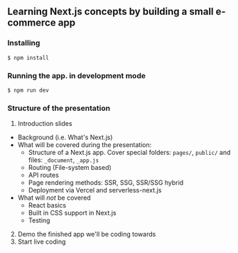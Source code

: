 ## Learning Next.js concepts by building a small e-commerce app

### Installing

```
$ npm install
```

### Running the app. in development mode

```
$ npm run dev
```

### Structure of the presentation

1. Introduction slides
- Background (i.e. What's Next.js)
- What will be covered during the presentation:
  - Structure of a Next.js app. Cover special folders: `pages/`, `public/` and files: `_document`, `_app.js`
  - Routing (File-system based)
  - API routes
  - Page rendering methods: SSR, SSG, SSR/SSG hybrid
  - Deployment via Vercel and serverless-next.js
- What will *not* be covered
  - React basics
  - Built in CSS support in Next.js
  - Testing
2. Demo the finished app we'll be coding towards
3. Start live coding 
